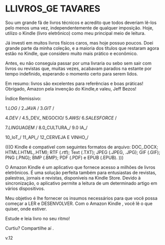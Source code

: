 # LLIVROS_GE TAVARES 

Sou um grande fã de livros técnicos e acredito que todos deveriam lê-los pelo menos uma vez, 
independentemente de qualquer imposição. Hoje, utilizo o Kindle (livro eletrônico) como meu principal meio de leitura.

Já investi em muitos livros físicos caros, mas hoje possuo poucos. Doei grande parte da minha coleção, e a maioria dos títulos que restaram agora estão no Kindle, que considero muito mais prático e econômico.

Antes, eu não conseguia passar por uma livraria ou sebo sem sair com livros ou revistas que, muitas vezes, acabavam parados na estante por tempo indefinido, esperando o momento certo para serem lidos.

Em resumo: livros são excelentes para referências e boas práticas! Obrigado, Amazon pela invenção do Kindle,e valeu, Jeff Bezos! 


Índice Remissivo:

1._LOG_   /
2._JAVA_  /
3._GIT_  /

4._DEV_ /
4.5_DEV_ NEGOCIO/
5._AWS_/
6._SALESFORCE_ / 

7._LINGUAGEM_ /
8.0_CULTURA_/
9.0 IA_/

10_IoT_/
11_API_/
12_CERVEJA E VINHO_/


(((O Kindle é compatível com seguintes formatos de arquivo: 
DOC,.DOCX; HTML(.HTML,.HTM); RTF (.rtf); Text (.TXT); JPEG (.JPEG, .JPG); GIF (.GIF); PNG (.PNG); BMP (.BMP); PDF (.PDF) e EPUB (.EPUB).
)))

O Amazon Kindle é um aplicativo que fornece acesso a milhões de livros eletrônicos. 
É uma solução perfeita também para entusiastas de revistas, palestras, jornais e revistas, disponíveis na Kindle Store.
Devido à sincronização, o aplicativo permite a leitura de um determinado artigo em vários dispositivos.


Meu objetivo é lhe fornecer os insumos necessários para que você possa começar a LER e DESENVOLVER.
Com o Amazon Kindle , você lê o que quiser, onde estiver.

Estude e leia livro no seu ritmo! 

Curtiu? Compartilhe aí .

v.12
